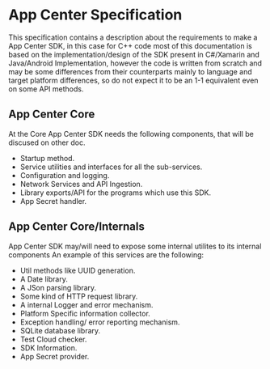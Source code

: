 # App Center Specification

This specification contains a description about the requirements to make a App Center SDK,
in this case for C++ code most of this documentation is based on the implementation/design
of the SDK present in C#/Xamarin and Java/Android Implementation, however the code is
written from scratch and may be some differences from their counterparts mainly to
language and target platform differences, so do not expect it to be an 1-1 equivalent even
on some API methods.

## App Center Core

At the Core App Center SDK needs the following components, that will be discused on other doc.

- Startup method.
- Service utilities and interfaces for all the sub-services.
- Configuration and logging.
- Network Services and API Ingestion.
- Library exports/API for the programs which use this SDK.
- App Secret handler.

## App Center Core/Internals

App Center SDK may/will need to expose some internal utilites to its internal components
An example of this services are the following:

- Util methods like UUID generation.
- A Date library.
- A JSon parsing library.
- Some kind of HTTP request library.
- A internal Logger and error mechanism.
- Platform Specific information collector.
- Exception handling/ error reporting mechanism.
- SQLite database library.
- Test Cloud checker.
- SDK Information.
- App Secret provider.
